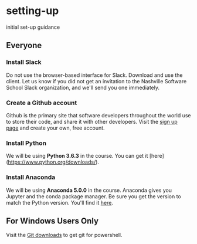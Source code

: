 # setting-up
initial set-up guidance

## Everyone

### Install Slack

Do not use the browser-based interface for Slack. Download and use the client. Let us know if you did not get an invitation to the Nashville Software School Slack organization, and we'll send you one immediately.

### Create a Github account

Github is the primary site that software developers throughout the world use to store their code, and share it with other developers. Visit the [sign up page](https://github.com/join) and create your own, free account.

### Install Python

We will be using __Python 3.6.3__ in the course. You can get it [here] (https://www.python.org/downloads/).

### Install Anaconda

We will be using __Anaconda 5.0.0__ in the course. Anaconda gives you Jupyter and the conda package manager. Be sure you get the version to match the Python version. You'll find it [here](https://www.anaconda.com/download/).


## For Windows Users Only

Visit the [Git downloads](https://www.git-scm.com/downloads) to get git for powershell.

